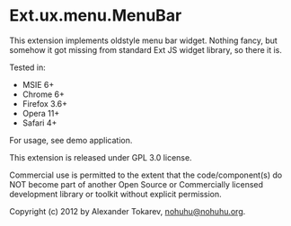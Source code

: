 Ext.ux.menu.MenuBar
===================

This extension implements oldstyle menu bar widget. Nothing fancy, but
somehow it got missing from standard Ext JS widget library, so there it is.

Tested in:

* MSIE 6+
* Chrome 6+
* Firefox 3.6+
* Opera 11+
* Safari 4+

For usage, see demo application.

This extension is released under GPL 3.0 license.

Commercial use is permitted to the extent that the code/component(s) do NOT
become part of another Open Source or Commercially licensed development library
or toolkit without explicit permission.

Copyright (c) 2012 by Alexander Tokarev, <nohuhu@nohuhu.org>.
